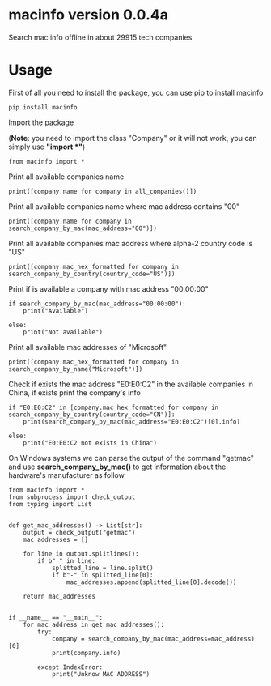 # macinfo version 0.0.4a
Search mac info offline in about 29915 tech companies

# Usage

First of all you need to install the package, you can use pip to install macinfo

```
pip install macinfo
```

Import the package

(**Note**: you need to import the class "Company" or it will not work, you can simply use **"import *"**)

```
from macinfo import *
```
Print all available companies name
```
print([company.name for company in all_companies()])
```
Print all available companies name where mac address contains "00"
```
print([company.name for company in search_company_by_mac(mac_address="00")])
```
Print all available companies mac address where alpha-2 country code is "US"
```
print([company.mac_hex_formatted for company in search_company_by_country(country_code="US")])
```
Print if is available a company with mac address "00:00:00"
```
if search_company_by_mac(mac_address="00:00:00"):
    print("Available")

else:
    print("Not available")
```
Print all available mac addresses of "Microsoft" 
```
print([company.mac_hex_formatted for company in search_company_by_name("Microsoft")])
```
Check if exists the mac address "E0:E0:C2" in the available companies in China, if exists print the company's info
```
if "E0:E0:C2" in [company.mac_hex_formatted for company in search_company_by_country(country_code="CN")]:
    print(search_company_by_mac(mac_address="E0:E0:C2")[0].info)

else:
    print("E0:E0:C2 not exists in China")
```
On Windows systems we can parse the output of the command "getmac" and use **search_company_by_mac()** to get information about the hardware's manufacturer as follow
```
from macinfo import *
from subprocess import check_output
from typing import List


def get_mac_addresses() -> List[str]:
    output = check_output("getmac")
    mac_addresses = []

    for line in output.splitlines():
        if b" " in line:
            splitted_line = line.split()
            if b"-" in splitted_line[0]:
                mac_addresses.append(splitted_line[0].decode())

    return mac_addresses


if __name__ == "__main__":
    for mac_address in get_mac_addresses():
        try:
            company = search_company_by_mac(mac_address=mac_address)[0]
            print(company.info)

        except IndexError:
            print("Unknow MAC ADDRESS")
```
